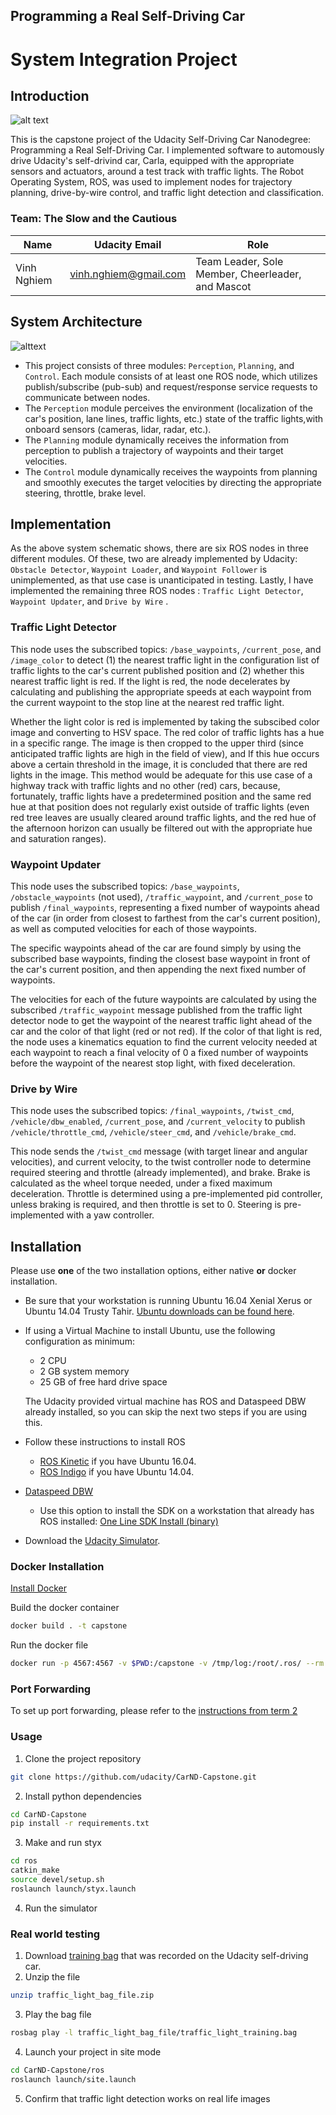 ## Programming a Real Self-Driving Car

# System Integration Project

## Introduction

![alt text](/imgs/readme_img0.jpg "Hello, I am Carla!")

This is the capstone project of the Udacity Self-Driving Car Nanodegree: Programming a Real Self-Driving Car.  I implemented software to automously drive Udacity's self-drivind car, Carla, equipped with the appropriate sensors and actuators, around a test track with traffic lights.  The Robot Operating System, ROS, was used to implement nodes for trajectory planning, drive-by-wire control, and traffic light detection and classification.

### Team: The Slow and the Cautious

Name | Udacity Email | Role
--- | --- | ---
Vinh Nghiem | vinh.nghiem@gmail.com | Team Leader, Sole Member, Cheerleader, and Mascot

## System Architecture
![alttext](/imgs/readme_img1.png?raw=true "I look impressive")

* This project consists of three modules: `Perception`,  `Planning`,  and `Control`.  Each module consists of at least one ROS node, which utilizes publish/subscribe (pub-sub) and request/response service requests to communicate between nodes.  
* The `Perception` module perceives the environment (localization of the car's position, lane lines, traffic lights, etc.) state of the traffic lights,with onboard sensors (cameras, lidar, radar, etc.).
* The `Planning` module dynamically receives the information from perception to publish a trajectory of waypoints and their target velocities.
* The `Control` module dynamically receives the waypoints from planning and smoothly executes the target velocities by directing the appropriate steering, throttle, brake level.

## Implementation

As the above system schematic shows, there are six ROS nodes in three different modules.  Of these, two are already implemented by Udacity: `Obstacle Detector`, `Waypoint Loader`, and  `Waypoint Follower` is unimplemented, as that use case is unanticipated in testing.  Lastly, I have implemented the remaining three ROS nodes : `Traffic Light Detector`, `Waypoint Updater`, and `Drive by Wire` .

### Traffic Light Detector

This node uses the subscribed topics: `/base_waypoints`, `/current_pose`, and `/image_color` to detect  (1) the nearest traffic light in the configuration list of traffic lights to the car's current published position and (2) whether this nearest traffic light is red.  If the light is red, the node decelerates by calculating and publishing the appropriate speeds at each waypoint from the current waypoint to the stop line at the nearest red traffic light.

Whether the light color is red is implemented by taking the subscibed color image and converting to HSV space.  The red color of traffic lights has a hue in a specific range.  The image is then cropped to the upper third (since anticipated traffic lights are high in the field of view), and If this hue occurs above a certain threshold in the image, it is concluded that there are red lights in the image. This method would be adequate for this use case of a highway track with traffic lights and no other (red) cars, because, fortunately, traffic lights have a predetermined position and the same red hue at that position does not regularly exist outside of traffic lights (even red tree leaves are usually cleared around traffic lights, and the red hue of the afternoon horizon can usually be filtered out with the appropriate hue and saturation ranges).

### Waypoint Updater

This node uses the subscribed topics: `/base_waypoints`, `/obstacle_waypoints` (not used), `/traffic_waypoint`, and `/current_pose` to publish `/final_waypoints`, representing a fixed number of waypoints ahead of the car (in order from closest to farthest from the car's current position), as well as computed velocities for each of those waypoints.

The specific waypoints ahead of the car are found simply by using the subscribed base waypoints, finding the closest base waypoint in front of the car's current position, and then appending the next fixed number of waypoints.

The velocities for each of the future waypoints are calculated by using the subscribed `/traffic_waypoint` message published from the traffic light detector node to get the waypoint of the nearest traffic light ahead of the car and the color of that light (red or not red).  If the color of that light is red, the node uses a kinematics equation to find the current velocity needed at each waypoint to reach a final velocity of 0 a fixed number of waypoints before the waypoint of the nearest stop light, with fixed deceleration.

### Drive by Wire

This node uses the subscribed  topics: `/final_waypoints`, `/twist_cmd`, `/vehicle/dbw_enabled`, `/current_pose`, and `/current_velocity` to publish `/vehicle/throttle_cmd`, `/vehicle/steer_cmd`, and `/vehicle/brake_cmd`.

This node sends the `/twist_cmd` message (with target linear and angular velocities), and current velocity, to the twist controller node to determine required steering and throttle (already implemented), and brake.  Brake is calculated as the wheel torque needed, under a fixed maximum deceleration.  Throttle is determined using a pre-implemented pid controller, unless braking is required, and then throttle is set to 0.   Steering is pre-implemented with a yaw controller.

## Installation

Please use **one** of the two installation options, either native **or** docker installation.

* Be sure that your workstation is running Ubuntu 16.04 Xenial Xerus or Ubuntu 14.04 Trusty Tahir. [Ubuntu downloads can be found here](https://www.ubuntu.com/download/desktop).
* If using a Virtual Machine to install Ubuntu, use the following configuration as minimum:
  * 2 CPU
  * 2 GB system memory
  * 25 GB of free hard drive space

  The Udacity provided virtual machine has ROS and Dataspeed DBW already installed, so you can skip the next two steps if you are using this.

* Follow these instructions to install ROS
  * [ROS Kinetic](http://wiki.ros.org/kinetic/Installation/Ubuntu) if you have Ubuntu 16.04.
  * [ROS Indigo](http://wiki.ros.org/indigo/Installation/Ubuntu) if you have Ubuntu 14.04.
* [Dataspeed DBW](https://bitbucket.org/DataspeedInc/dbw_mkz_ros)
  * Use this option to install the SDK on a workstation that already has ROS installed: [One Line SDK Install (binary)](https://bitbucket.org/DataspeedInc/dbw_mkz_ros/src/81e63fcc335d7b64139d7482017d6a97b405e250/ROS_SETUP.md?fileviewer=file-view-default)
* Download the [Udacity Simulator](https://github.com/udacity/CarND-Capstone/releases).

### Docker Installation
[Install Docker](https://docs.docker.com/engine/installation/)

Build the docker container
```bash
docker build . -t capstone
```

Run the docker file
```bash
docker run -p 4567:4567 -v $PWD:/capstone -v /tmp/log:/root/.ros/ --rm -it capstone
```

### Port Forwarding
To set up port forwarding, please refer to the [instructions from term 2](https://classroom.udacity.com/nanodegrees/nd013/parts/40f38239-66b6-46ec-ae68-03afd8a601c8/modules/0949fca6-b379-42af-a919-ee50aa304e6a/lessons/f758c44c-5e40-4e01-93b5-1a82aa4e044f/concepts/16cf4a78-4fc7-49e1-8621-3450ca938b77)

### Usage

1. Clone the project repository
```bash
git clone https://github.com/udacity/CarND-Capstone.git
```

2. Install python dependencies
```bash
cd CarND-Capstone
pip install -r requirements.txt
```
3. Make and run styx
```bash
cd ros
catkin_make
source devel/setup.sh
roslaunch launch/styx.launch
```
4. Run the simulator

### Real world testing
1. Download [training bag](https://s3-us-west-1.amazonaws.com/udacity-selfdrivingcar/traffic_light_bag_file.zip) that was recorded on the Udacity self-driving car.
2. Unzip the file
```bash
unzip traffic_light_bag_file.zip
```
3. Play the bag file
```bash
rosbag play -l traffic_light_bag_file/traffic_light_training.bag
```
4. Launch your project in site mode
```bash
cd CarND-Capstone/ros
roslaunch launch/site.launch
```
5. Confirm that traffic light detection works on real life images
